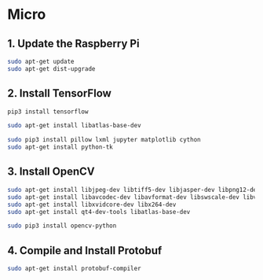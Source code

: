 # Micro
## 1. Update the Raspberry Pi
```bash
sudo apt-get update
sudo apt-get dist-upgrade
```
## 2. Install TensorFlow

```bash
pip3 install tensorflow

sudo apt-get install libatlas-base-dev

sudo pip3 install pillow lxml jupyter matplotlib cython
sudo apt-get install python-tk
```

## 3. Install OpenCV
```bash
sudo apt-get install libjpeg-dev libtiff5-dev libjasper-dev libpng12-dev
sudo apt-get install libavcodec-dev libavformat-dev libswscale-dev libv4l-dev
sudo apt-get install libxvidcore-dev libx264-dev
sudo apt-get install qt4-dev-tools libatlas-base-dev

sudo pip3 install opencv-python
```

## 4. Compile and Install Protobuf
```bash
sudo apt-get install protobuf-compiler
```
